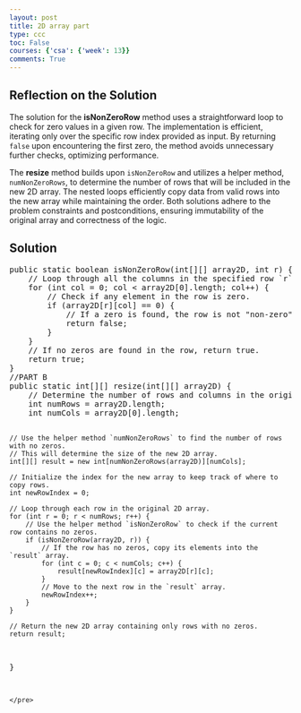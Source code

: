 ```yaml
---
layout: post
title: 2D array part 
type: ccc
toc: False
courses: {'csa': {'week': 13}}
comments: True
---
```


<!DOCTYPE html>
<html lang="en">
<head>
    <meta charset="UTF-8">
    <meta name="viewport" content="width=device-width, initial-scale=1.0">
    <title>AP Computer Science Solutions</title>
</head>
<body>
    <h2>Reflection on the Solution</h2>
    <p>The solution for the <strong>isNonZeroRow</strong> method uses a straightforward loop to check for zero values in a given row. The implementation is efficient, iterating only over the specific row index provided as input. By returning <code>false</code> upon encountering the first zero, the method avoids unnecessary further checks, optimizing performance.</p>
    <p>The <strong>resize</strong> method builds upon <code>isNonZeroRow</code> and utilizes a helper method, <code>numNonZeroRows</code>, to determine the number of rows that will be included in the new 2D array. The nested loops efficiently copy data from valid rows into the new array while maintaining the order. Both solutions adhere to the problem constraints and postconditions, ensuring immutability of the original array and correctness of the logic.</p>
    <h2>Solution</h2>
    <pre>
public static boolean isNonZeroRow(int[][] array2D, int r) {
    // Loop through all the columns in the specified row `r`.
    for (int col = 0; col < array2D[0].length; col++) {
        // Check if any element in the row is zero.
        if (array2D[r][col] == 0) {
            // If a zero is found, the row is not "non-zero", so return false.
            return false;
        }
    }
    // If no zeros are found in the row, return true.
    return true;
}
//PART B
public static int[][] resize(int[][] array2D) {
    // Determine the number of rows and columns in the original 2D array.
    int numRows = array2D.length;
    int numCols = array2D[0].length;

    // Use the helper method `numNonZeroRows` to find the number of rows with no zeros.
    // This will determine the size of the new 2D array.
    int[][] result = new int[numNonZeroRows(array2D)][numCols];

    // Initialize the index for the new array to keep track of where to copy rows.
    int newRowIndex = 0;

    // Loop through each row in the original 2D array.
    for (int r = 0; r < numRows; r++) {
        // Use the helper method `isNonZeroRow` to check if the current row contains no zeros.
        if (isNonZeroRow(array2D, r)) {
            // If the row has no zeros, copy its elements into the `result` array.
            for (int c = 0; c < numCols; c++) {
                result[newRowIndex][c] = array2D[r][c];
            }
            // Move to the next row in the `result` array.
            newRowIndex++;
        }
    }

    // Return the new 2D array containing only rows with no zeros.
    return result;
}

    </pre>
</body>
</html>
